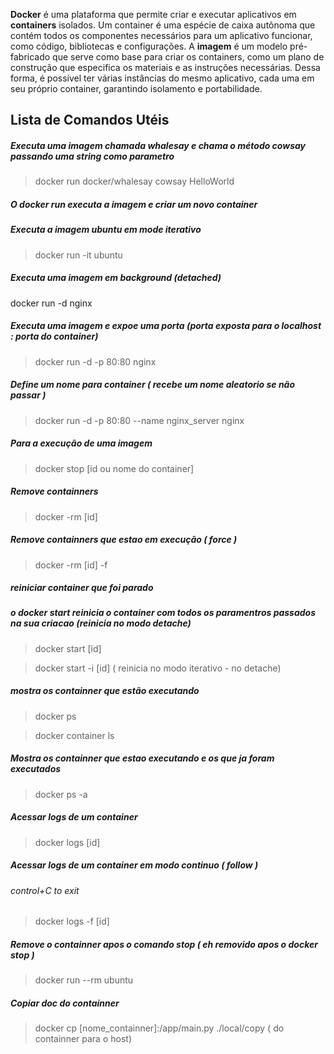 **Docker** é uma plataforma que permite criar e executar aplicativos em **containers** isolados. Um container é uma espécie de caixa autônoma que contém todos os componentes necessários para um aplicativo funcionar, como código, bibliotecas e configurações. A **imagem** é um modelo pré-fabricado que serve como base para criar os containers, como um plano de construção que especifica os materiais e as instruções necessárias. Dessa forma, é possível ter várias instâncias do mesmo aplicativo, cada uma em seu próprio container, garantindo isolamento e portabilidade.

  

## Lista de Comandos Utéis

 ##### Executa uma imagem chamada whalesay e chama o método cowsay passando uma string como parametro

  

> docker run docker/whalesay cowsay HelloWorld

  

##### O docker run executa a imagem e criar um novo container

  

##### Executa a imagem ubuntu em mode iterativo

> docker run -it ubuntu

  

#####  Executa uma imagem em background (detached)

docker run -d nginx

  

#####  Executa uma imagem e expoe uma porta (porta exposta para o localhost : porta do container)

> docker run -d -p 80:80 nginx

  

#####  Define um nome para container ( recebe um nome aleatorio se não passar )

> docker run -d -p 80:80 --name nginx_server nginx

  

#####  Para a execução de uma imagem

> docker stop [id  ou  nome  do  container]

  

#####  Remove containners

> docker -rm [id]

  

#####  Remove containners que estao em execução ( force )

> docker -rm [id] -f

  

#####  reiniciar container que foi parado

#####  o docker start reinicia o container com todos os paramentros passados na sua criacao (reinicia no modo detache)

> docker start [id]


> docker start -i [id]  ( reinicia no modo iterativo - no detache)


#####  mostra os containner que estão executando

> docker ps

> docker container ls

  

#####  Mostra os containner que estao executando e os que ja foram executados

> docker ps -a

  

#####  Acessar logs de um container

> docker logs [id]

  

#####  Acessar logs de um container em modo continuo ( follow ) 
###### control+C to exit

> docker logs -f [id]



##### Remove o containner apos o comando stop ( eh removido apos o docker stop )


> docker run --rm ubuntu



##### Copiar doc do containner

> docker cp [nome_containner]:/app/main.py ./local/copy    ( do containner para o host)
